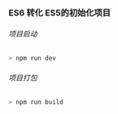 ### ES6 转化 ES5的初始化项目

###### 项目启动

```javascript
> npm run dev
```

######  项目打包

```javascript
> npm run build
```

